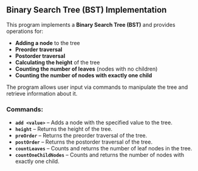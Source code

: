 ## Binary Search Tree (BST) Implementation

This program implements a **Binary Search Tree (BST)** and provides operations for:

- **Adding a node** to the tree
- **Preorder traversal**
- **Postorder traversal**
- **Calculating the height** of the tree
- **Counting the number of leaves** (nodes with no children)
- **Counting the number of nodes with exactly one child**

The program allows user input via commands to manipulate the tree and retrieve information about it.

### Commands:
- **`add <value>`** – Adds a node with the specified value to the tree.
- **`height`** – Returns the height of the tree.
- **`preOrder`** – Returns the preorder traversal of the tree.
- **`postOrder`** – Returns the postorder traversal of the tree.
- **`countLeaves`** – Counts and returns the number of leaf nodes in the tree.
- **`countOneChildNodes`** – Counts and returns the number of nodes with exactly one child.
